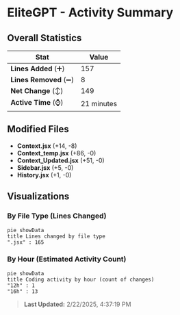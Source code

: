 # EliteGPT - Activity Summary 

## Overall Statistics

| Stat                   | Value                                                             |
| ---------------------- | ----------------------------------------------------------------- |
| **Lines Added** (➕)   | 157                                          |
| **Lines Removed** (➖) | 8                                        |
| **Net Change** (↕)    | 149                |
| **Active Time** (⌚)   | 21 minutes |


## Modified Files
- **Context.jsx** (+14, -8)
- **Context_temp.jsx** (+86, -0)
- **Context_Updated.jsx** (+51, -0)
- **Sidebar.jsx** (+5, -0)
- **History.jsx** (+1, -0)

## Visualizations

### By File Type (Lines Changed)

```mermaid
pie showData
title Lines changed by file type
".jsx" : 165
```

### By Hour (Estimated Activity Count)

```mermaid
pie showData
title Coding activity by hour (count of changes)
"12h" : 1
"16h" : 13
```


> **Last Updated:** 2/22/2025, 4:37:19 PM